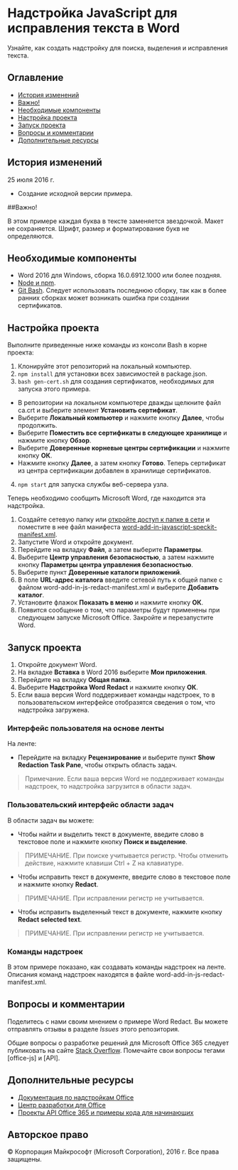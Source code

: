 # Надстройка JavaScript для исправления текста в Word

Узнайте, как создать надстройку для поиска, выделения и исправления текста.    

## Оглавление 
* [История изменений](#история-изменений)
* [Важно!](#важно)
* [Необходимые компоненты](#необходимые-компоненты)
* [Настройка проекта](#настройка-проекта)
* [Запуск проекта](#запуск-проекта)
* [Вопросы и комментарии](#вопросы-и-комментарии)
* [Дополнительные ресурсы](#дополнительные-ресурсы)

## История изменений

25 июля 2016 г.
* Создание исходной версии примера.

##Важно!

В этом примере каждая буква в тексте заменяется звездочкой.  Макет не сохраняется.  Шрифт, размер и форматирование букв не определяются.

## Необходимые компоненты

* Word 2016 для Windows, сборка 16.0.6912.1000 или более поздняя.
* [Node и npm](https://nodejs.org/en/).
* [Git Bash](https://git-scm.com/downloads). Следует использовать последнюю сборку, так как в более ранних сборках может возникать ошибка при создании сертификатов.

## Настройка проекта

Выполните приведенные ниже команды из консоли Bash в корне проекта:

1. Клонируйте этот репозиторий на локальный компьютер.
2. ```npm install``` для установки всех зависимостей в package.json.
3. ```bash gen-cert.sh``` для создания сертификатов, необходимых для запуска этого примера. 
* В репозитории на локальном компьютере дважды щелкните файл ca.crt и выберите элемент **Установить сертификат**. 
* Выберите **Локальный компьютер** и нажмите кнопку **Далее**, чтобы продолжить. 
* Выберите **Поместить все сертификаты в следующее хранилище** и нажмите кнопку **Обзор**.  
* Выберите **Доверенные корневые центры сертификации** и нажмите кнопку **ОК**. 
* Нажмите кнопку **Далее**, а затем кнопку **Готово**. Теперь сертификат из центра сертификации добавлен в хранилище сертификатов.
4. ```npm start``` для запуска службы веб-сервера узла.

Теперь необходимо сообщить Microsoft Word, где находится эта надстройка.

1. Создайте сетевую папку или [откройте доступ к папке в сети](https://technet.microsoft.com/ru-ru/library/cc770880.aspx) и поместите в нее файл манифеста [word-add-in-javascript-speckit-manifest.xml](word-add-in-javascript-speckit-manifest.xml).
3. Запустите Word и откройте документ.
4. Перейдите на вкладку **Файл**, а затем выберите **Параметры**.
5. Выберите **Центр управления безопасностью**, а затем нажмите кнопку **Параметры центра управления безопасностью**.
6. Выберите пункт **Доверенные каталоги приложений**.
7. В поле **URL-адрес каталога** введите сетевой путь к общей папке с файлом word-add-in-js-redact-manifest.xml и выберите **Добавить каталог**.
8. Установите флажок **Показать в меню** и нажмите кнопку **ОК**.
9. Появится сообщение о том, что параметры будут применены при следующем запуске Microsoft Office. Закройте и перезапустите Word.

## Запуск проекта

1. Откройте документ Word.
2. На вкладке **Вставка** в Word 2016 выберите **Мои приложения**.
3. Перейдите на вкладку **Общая папка**.
4. Выберите **Надстройка Word Redact** и нажмите кнопку **ОК**.
5. Если ваша версия Word поддерживает команды надстроек, то в пользовательском интерфейсе отобразятся сведения о том, что надстройка загружена.

### Интерфейс пользователя на основе ленты

На ленте:
* Перейдите на вкладку **Рецензирование** и выберите пункт **Show Redaction Task Pane**, чтобы открыть область задач.

 > Примечание. Если ваша версия Word не поддерживает команды надстроек, то надстройка загрузится в области задач.

### Пользовательский интерфейс области задач

В области задач вы можете:
* Чтобы найти и выделить текст в документе, введите слово в текстовое поле и нажмите кнопку **Поиск и выделение**.
  
> ПРИМЕЧАНИЕ.  При поиске учитывается регистр.  Чтобы отменить действие, нажмите клавиши Ctrl + Z на клавиатуре.

* Чтобы исправить текст в документе, введите слово в текстовое поле и нажмите кнопку **Redact**.
  
> ПРИМЕЧАНИЕ.  При исправлении регистр не учитывается.   

* Чтобы исправить выделенный текст в документе, нажмите кнопку **Redact selected text**.
  
> ПРИМЕЧАНИЕ.  При исправлении регистр не учитывается.       
  
### Команды надстроек

В этом примере показано, как создавать команды надстроек на ленте. Описания команд надстроек находятся в файле word-add-in-js-redact-manifest.xml. 

## Вопросы и комментарии

Поделитесь с нами своим мнением о примере Word Redact. Вы можете отправлять отзывы в разделе *Issues* этого репозитория.

Общие вопросы о разработке решений для Microsoft Office 365 следует публиковать на сайте [Stack Overflow](http://stackoverflow.com/questions/tagged/office-js+API). Помечайте свои вопросы тегами [office-js] и [API].

## Дополнительные ресурсы

* [Документация по надстройкам Office](https://msdn.microsoft.com/ru-ru/library/office/jj220060.aspx)
* [Центр разработки для Office](http://dev.office.com/)
* [Проекты API Office 365 и примеры кода для начинающих](http://msdn.microsoft.com/en-us/office/office365/howto/starter-projects-and-code-samples)

## Авторское право
© Корпорация Майкрософт (Microsoft Corporation), 2016 г. Все права защищены.


